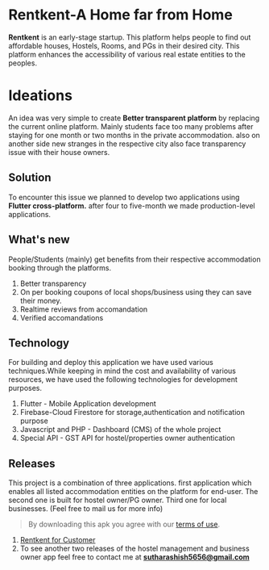 
# Rentkent-A Home far from Home

**Rentkent** is an early-stage startup. This platform helps people to find out affordable houses, Hostels, Rooms, and PGs in their desired city. This platform enhances the accessibility of various real estate entities to the peoples.


# Ideations

An idea was very simple to create **Better transparent platform** by replacing the current online platform. Mainly students face too many problems after staying for one month or two months in the private accommodation. also on another side new stranges in the respective city also face transparency issue with their house owners.

## Solution

To encounter this issue we planned to develop two applications using **Flutter cross-platform.** after four to five-month we made production-level applications.

## What's new
People/Students (mainly) get benefits from their respective accommodation booking through the platforms.

 1. Better transparency
 2. On per booking coupons of local shops/business using they can save their money.
 3. Realtime reviews from accomandation 
 4. Verified accomandations 

## Technology
For building and deploy this application we have used various techniques.While keeping in mind the cost and availability of various resources, we have used the following technologies for development purposes.

 1. Flutter - Mobile Application development
 2. Firebase-Cloud Firestore for storage,authentication and notification purpose
 3. Javascript and PHP - Dashboard (CMS) of the whole project
 4. Special API - GST API for hostel/properties owner authentication 
	
## Releases
This project is a combination of three applications. first application which enables all listed accommodation entities on the platform for end-user. The second one is built for hostel owner/PG owner. Third one for local businesses. (Feel free to mail us for more info)

> By downloading this apk you agree with our [terms of use](https://github.com/theashishsuthar/Rentkent/blob/main/terms%20&%20conditions.md).

 1. [Rentkent for Customer](https://drive.google.com/file/d/1Fn4cPyA36-zcTTniVKliEE7ZcBiF6RSL/view?usp=sharing)
 2. To see another two releases of the hostel management and business owner app feel free to contact me at ****sutharashish5656@gmail.com****
